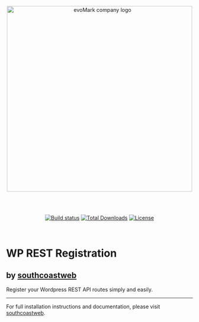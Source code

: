 <p align="center">
<a href="https://evomark.co.uk" target="_blank" alt="Link to evoMark's website">
    <picture>
      <source media="(prefers-color-scheme: dark)" srcset="https://evomark.co.uk/wp-content/uploads/static/evomark-logo--dark.svg">
      <source media="(prefers-color-scheme: light)" srcset="https://evomark.co.uk/wp-content/uploads/static/evomark-logo--light.svg">
      <img alt="evoMark company logo" src="https://evomark.co.uk/wp-content/uploads/static/evomark-logo--light.svg" width="500">
    </picture>
</a>
</p>
<br /><br />
<p align="center">
    <a href="https://packagist.org/packages/evo-mark/evo-wp-rest-registration"><img src="https://img.shields.io/packagist/v/evo-mark/evo-wp-rest-registration?logo=packagist&logoColor=white" alt="Build status" /></a>
    <a href="https://packagist.org/packages/evo-mark/evo-wp-rest-registration"><img src="https://img.shields.io/packagist/dt/evo-mark/evo-wp-rest-registration" alt="Total Downloads"></a>
    <a href="https://packagist.org/packages/evo-mark/evo-wp-rest-registration"><img src="https://img.shields.io/packagist/l/evo-mark/evo-wp-rest-registration" alt="License"></a>
</p>
<br />

# WP REST Registration

## by [southcoastweb](https://southcoastweb.co.uk)

Register your Wordpress REST API routes simply and easily.

---

For full installation instructions and documentation, please visit [southcoastweb](https://southcoastweb.co.uk/open-source-software/wp-rest-registration/).
